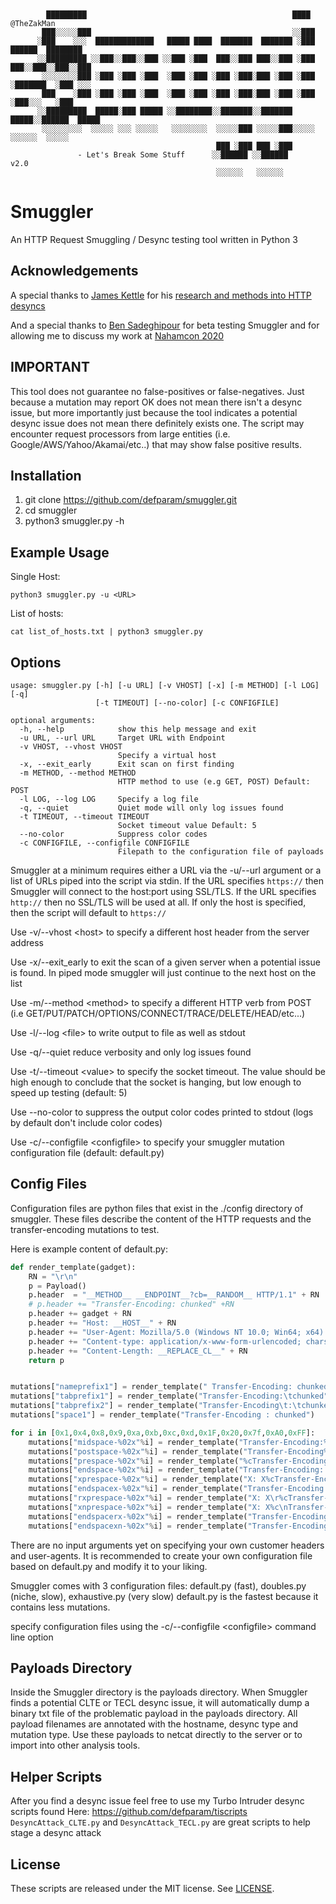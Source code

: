```

      
        █████████                                              ████         @TheZakMan
       ███░░░░░███                                             ░░███
      ░███    ░░░  █████████████   █████ ████  ███████  ███████ ░███   ██████  ████████
      ░░█████████ ░░███░░███░░███ ░░███ ░███  ███░░███ ███░░███ ░███  ███░░███░░███░░███
       ░░░░░░░░███ ░███ ░███ ░███  ░███ ░███ ░███ ░███░███ ░███ ░███ ░███████  ░███ ░░░
       ███    ░███ ░███ ░███ ░███  ░███ ░███ ░███ ░███░███ ░███ ░███ ░███░░░   ░███
      ░░█████████  █████░███ █████ ░░████████░░███████░░███████ █████░░██████  █████
       ░░░░░░░░░  ░░░░░ ░░░ ░░░░░   ░░░░░░░░  ░░░░░███ ░░░░░███░░░░░  ░░░░░░  ░░░░░
                                              ███ ░███ ███ ░███
               - Let's Break Some Stuff      ░░██████ ░░██████     v2.0
                                              ░░░░░░   ░░░░░░

```

# Smuggler

An HTTP Request Smuggling / Desync testing tool written in Python 3

## Acknowledgements

A special thanks to [James Kettle](https://skeletonscribe.net/) for his [research and methods into HTTP desyncs](https://portswigger.net/research/http-desync-attacks-request-smuggling-reborn)

And a special thanks to [Ben Sadeghipour](https://www.nahamsec.com/) for beta testing Smuggler and for allowing me to discuss my work at [Nahamcon 2020](https://nahamcon.com)

## IMPORTANT
This tool does not guarantee no false-positives or false-negatives. Just because a mutation may report OK does not mean there isn't a desync issue, but more importantly just because the tool indicates a potential desync issue does not mean there definitely exists one. The script may encounter request processors from large entities (i.e. Google/AWS/Yahoo/Akamai/etc..) that may show false positive results.

## Installation

1) git clone https://github.com/defparam/smuggler.git
2) cd smuggler
3) python3 smuggler.py -h

## Example Usage

Single Host:
```
python3 smuggler.py -u <URL>
```

List of hosts:
```
cat list_of_hosts.txt | python3 smuggler.py
```

## Options

```
usage: smuggler.py [-h] [-u URL] [-v VHOST] [-x] [-m METHOD] [-l LOG] [-q]
                   [-t TIMEOUT] [--no-color] [-c CONFIGFILE]

optional arguments:
  -h, --help            show this help message and exit
  -u URL, --url URL     Target URL with Endpoint
  -v VHOST, --vhost VHOST
                        Specify a virtual host
  -x, --exit_early      Exit scan on first finding
  -m METHOD, --method METHOD
                        HTTP method to use (e.g GET, POST) Default: POST
  -l LOG, --log LOG     Specify a log file
  -q, --quiet           Quiet mode will only log issues found
  -t TIMEOUT, --timeout TIMEOUT
                        Socket timeout value Default: 5
  --no-color            Suppress color codes
  -c CONFIGFILE, --configfile CONFIGFILE
                        Filepath to the configuration file of payloads
```

Smuggler at a minimum requires either a URL via the -u/--url argument or a list of URLs piped into the script via stdin.
If the URL specifies `https://` then Smuggler will connect to the host:port using SSL/TLS. If the URL specifies `http://`
then no SSL/TLS will be used at all. If only the host is specified, then the script will default to `https://`

Use -v/--vhost \<host> to specify a different host header from the server address

Use -x/--exit_early to exit the scan of a given server when a potential issue is found. In piped mode smuggler will just continue to the next host on the list

Use -m/--method \<method> to specify a different HTTP verb from POST (i.e GET/PUT/PATCH/OPTIONS/CONNECT/TRACE/DELETE/HEAD/etc...)

Use -l/--log \<file> to write output to file as well as stdout

Use -q/--quiet reduce verbosity and only log issues found

Use -t/--timeout \<value> to specify the socket timeout. The value should be high enough to conclude that the socket is hanging, but low enough to speed up testing (default: 5)

Use --no-color to suppress the output color codes printed to stdout (logs by default don't include color codes)

Use -c/--configfile \<configfile> to specify your smuggler mutation configuration file (default: default.py)

## Config Files
Configuration files are python files that exist in the ./config directory of smuggler. These files describe the content of the HTTP requests and the transfer-encoding mutations to test.


Here is example content of default.py:
```python
def render_template(gadget):
	RN = "\r\n"
	p = Payload()
	p.header  = "__METHOD__ __ENDPOINT__?cb=__RANDOM__ HTTP/1.1" + RN
	# p.header += "Transfer-Encoding: chunked" +RN	
	p.header += gadget + RN
	p.header += "Host: __HOST__" + RN
	p.header += "User-Agent: Mozilla/5.0 (Windows NT 10.0; Win64; x64) AppleWebKit/537.36 (KHTML, like Gecko) Chrome/78.0.3904.87 Safari/537.36" + RN
	p.header += "Content-type: application/x-www-form-urlencoded; charset=UTF-8" + RN
	p.header += "Content-Length: __REPLACE_CL__" + RN
	return p


mutations["nameprefix1"] = render_template(" Transfer-Encoding: chunked")
mutations["tabprefix1"] = render_template("Transfer-Encoding:\tchunked")
mutations["tabprefix2"] = render_template("Transfer-Encoding\t:\tchunked")
mutations["space1"] = render_template("Transfer-Encoding : chunked")

for i in [0x1,0x4,0x8,0x9,0xa,0xb,0xc,0xd,0x1F,0x20,0x7f,0xA0,0xFF]:
	mutations["midspace-%02x"%i] = render_template("Transfer-Encoding:%cchunked"%(i))
	mutations["postspace-%02x"%i] = render_template("Transfer-Encoding%c: chunked"%(i))
	mutations["prespace-%02x"%i] = render_template("%cTransfer-Encoding: chunked"%(i))
	mutations["endspace-%02x"%i] = render_template("Transfer-Encoding: chunked%c"%(i))
	mutations["xprespace-%02x"%i] = render_template("X: X%cTransfer-Encoding: chunked"%(i))
	mutations["endspacex-%02x"%i] = render_template("Transfer-Encoding: chunked%cX: X"%(i))
	mutations["rxprespace-%02x"%i] = render_template("X: X\r%cTransfer-Encoding: chunked"%(i))
	mutations["xnprespace-%02x"%i] = render_template("X: X%c\nTransfer-Encoding: chunked"%(i))
	mutations["endspacerx-%02x"%i] = render_template("Transfer-Encoding: chunked\r%cX: X"%(i))
	mutations["endspacexn-%02x"%i] = render_template("Transfer-Encoding: chunked%c\nX: X"%(i))
```

There are no input arguments yet on specifying your own customer headers and user-agents. It is recommended to create your own configuration file based on default.py and modify it to your liking.

Smuggler comes with 3 configuration files: default.py (fast), doubles.py (niche, slow), exhaustive.py (very slow)
default.py is the fastest because it contains less mutations.

specify configuration files using the -c/--configfile \<configfile> command line option

## Payloads Directory
Inside the Smuggler directory is the payloads directory. When Smuggler finds a potential CLTE or TECL desync issue, it will automatically dump a binary txt file of the problematic payload in the payloads directory. All payload filenames are annotated with the hostname, desync type and mutation type. Use these payloads to netcat directly to the server or to import into other analysis tools.

## Helper Scripts
After you find a desync issue feel free to use my Turbo Intruder desync scripts found Here: https://github.com/defparam/tiscripts
`DesyncAttack_CLTE.py` and `DesyncAttack_TECL.py` are great scripts to help stage a desync attack

## License
These scripts are released under the MIT license. See [LICENSE](https://github.com/defparam/smuggler/blob/master/LICENSE).
